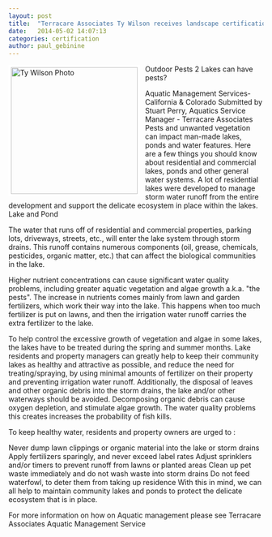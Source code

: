 ```yaml
---
layout: post
title:  "Terracare Associates Ty Wilson receives landscape certification highest status"
date:   2014-05-02 14:07:13
categories: certification
author: paul_gebinine
---
```

<img src="{{ site.baseurl }}/images/blog/Ty-Wilson.jpg" alt="Ty Wilson Photo" width="250px" height="250px" style="float:left; border: 5px solid white; margin-right: 10px;">

Outdoor Pests 2
Lakes can have pests?

Aquatic Management Services- California & Colorado
Submitted by Stuart Perry,  Aquatics Service Manager - Terracare Associates
Pests and unwanted vegetation can impact man-made lakes, ponds and water features. Here are a few things you should know about residential and commercial lakes, ponds and other general water systems. A lot of residential lakes were developed to manage storm water runoff from the entire development and support the delicate ecosystem in place within the lakes.
Lake and Pond

The water that runs off of residential and commercial properties, parking lots, driveways, streets, etc., will enter the lake system through storm drains. This runoff contains numerous components (oil, grease, chemicals, pesticides, organic matter, etc.) that can affect the biological communities in the lake.

Higher nutrient concentrations can cause significant water quality problems, including greater aquatic vegetation and algae growth a.k.a. "the pests". The increase in nutrients comes mainly from lawn and garden fertilizers, which work their way into the lake. This happens when too much fertilizer is put on lawns, and then the irrigation water runoff carries the extra fertilizer to the lake.

To help control the excessive growth of vegetation and algae in some lakes, the lakes have to be treated during the spring and summer months. Lake residents and property managers can greatly help to keep their community lakes as healthy and attractive as possible, and reduce the need for treating/spraying, by using minimal amounts of fertilizer on their property and preventing irrigation water runoff. Additionally, the disposal of leaves and other organic debris into the storm drains, the lake and/or other waterways should be avoided. Decomposing organic debris can cause oxygen depletion, and stimulate algae growth. The water quality problems this creates increases the probability of fish kills.

To keep healthy water, residents and property owners are urged to :

Never dump lawn clippings or organic material into the lake or storm drains
Apply fertilizers sparingly, and never exceed label rates
Adjust sprinklers and/or timers to prevent runoff from lawns or planted areas
Clean up pet waste immediately and do not wash waste into storm drains
 Do not feed waterfowl, to deter them from taking up residence
With this in mind, we can all help to maintain community lakes and  ponds to protect the delicate ecosystem that is in place.

For more information on how on Aquatic management please see
Terracare Associates Aquatic Management Service

[jekyll-gh]: https://github.com/mojombo/jekyll
[jekyll]:    http://jekyllrb.com
